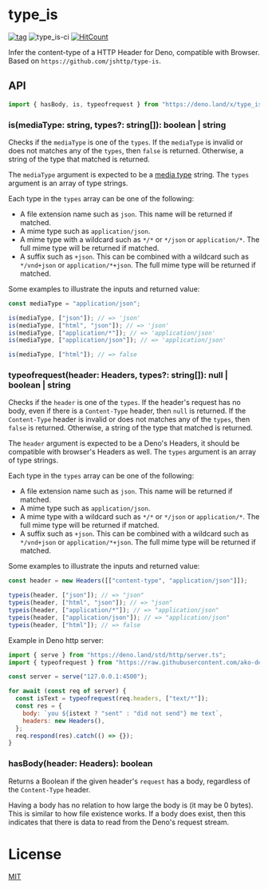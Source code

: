 # type_is

[![tag](https://img.shields.io/github/tag/ako-deno/type_is.svg)](https://github.com/ako-deno/type_is/tags)
![type_is-ci](https://github.com/ako-deno/type_is/workflows/type_is-ci/badge.svg)
[![HitCount](http://hits.dwyl.com/ako-deno/type_is.svg)](http://hits.dwyl.com/ako-deno/type_is)

Infer the content-type of a HTTP Header for Deno, compatible with Browser. Based
on `https://github.com/jshttp/type-is`.

## API

```js
import { hasBody, is, typeofrequest } from "https://deno.land/x/type_is/mod.ts";
```

### is(mediaType: string, types?: string[]): boolean | string

Checks if the `mediaType` is one of the `types`. If the `mediaType` is invalid
or does not matches any of the `types`, then `false` is returned. Otherwise, a
string of the type that matched is returned.

The `mediaType` argument is expected to be a
[media type](https://tools.ietf.org/html/rfc6838) string. The `types` argument
is an array of type strings.

Each type in the `types` array can be one of the following:

- A file extension name such as `json`. This name will be returned if matched.
- A mime type such as `application/json`.
- A mime type with a wildcard such as `*/*` or `*/json` or `application/*`. The
  full mime type will be returned if matched.
- A suffix such as `+json`. This can be combined with a wildcard such as
  `*/vnd+json` or `application/*+json`. The full mime type will be returned if
  matched.

Some examples to illustrate the inputs and returned value:

```js
const mediaType = "application/json";

is(mediaType, ["json"]); // => 'json'
is(mediaType, ["html", "json"]); // => 'json'
is(mediaType, ["application/*"]); // => 'application/json'
is(mediaType, ["application/json"]); // => 'application/json'

is(mediaType, ["html"]); // => false
```

### typeofrequest(header: Headers, types?: string[]): null | boolean | string

Checks if the `header` is one of the `types`. If the header's request has no
body, even if there is a `Content-Type` header, then `null` is returned. If the
`Content-Type` header is invalid or does not matches any of the `types`, then
`false` is returned. Otherwise, a string of the type that matched is returned.

The `header` argument is expected to be a Deno's Headers, it should be
compatible with browser's Headers as well. The `types` argument is an array of
type strings.

Each type in the `types` array can be one of the following:

- A file extension name such as `json`. This name will be returned if matched.
- A mime type such as `application/json`.
- A mime type with a wildcard such as `*/*` or `*/json` or `application/*`. The
  full mime type will be returned if matched.
- A suffix such as `+json`. This can be combined with a wildcard such as
  `*/vnd+json` or `application/*+json`. The full mime type will be returned if
  matched.

Some examples to illustrate the inputs and returned value:

```js
const header = new Headers([["content-type", "application/json"]]);

typeis(header, ["json"]); // => "json"
typeis(header, ["html", "json"]); // => "json"
typeis(header, ["application/*"]); // => "application/json"
typeis(header, ["application/json"]); // => "application/json"
typeis(header, ["html"]); // => false
```

Example in Deno http server:

```js
import { serve } from "https://deno.land/std/http/server.ts";
import { typeofrequest } from "https://raw.githubusercontent.com/ako-deno/type_is/master/mod.ts";

const server = serve("127.0.0.1:4500");

for await (const req of server) {
  const isText = typeofrequest(req.headers, ["text/*"]);
  const res = {
    body: `you ${istext ? "sent" : "did not send"} me text`,
    headers: new Headers(),
  };
  req.respond(res).catch(() => {});
}
```

### hasBody(header: Headers): boolean

Returns a Boolean if the given header's `request` has a body, regardless of the
`Content-Type` header.

Having a body has no relation to how large the body is (it may be 0 bytes). This
is similar to how file existence works. If a body does exist, then this
indicates that there is data to read from the Deno's request stream.

# License

[MIT](./LICENSE)
